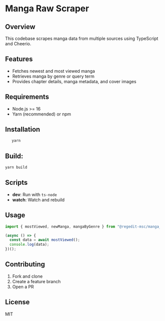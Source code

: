 # Manga Raw Scraper

## Overview
This codebase scrapes manga data from multiple sources using TypeScript and Cheerio.

## Features
- Fetches newest and most viewed manga
- Retrieves manga by genre or query term
- Provides chapter details, manga metadata, and cover images

## Requirements
- Node.js >= 16
- Yarn (recommended) or npm

## Installation
```bash
   yarn
```
## Build: 
```bash
yarn build
```

## Scripts
- __dev__: Run with `ts-node`
- __watch__: Watch and rebuild

## Usage
```js
import { mostViewed, newManga, mangaByGenre } from "@regedit-msc/manga_raw_scraper";

(async () => {
  const data = await mostViewed();
  console.log(data);
})();
```

## Contributing
1. Fork and clone
2. Create a feature branch
3. Open a PR

## License
MIT
